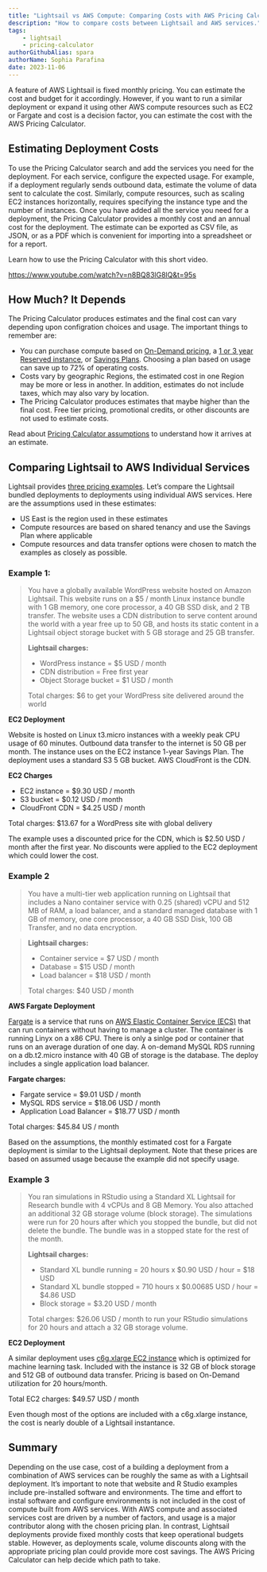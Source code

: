 ```yaml
---
title: "Lightsail vs AWS Compute: Comparing Costs with AWS Pricing Calculator"
description: "How to compare costs between Lightsail and AWS services."
tags:
    - lightsail
    - pricing-calculator
authorGithubAlias: spara
authorName: Sophia Parafina
date: 2023-11-06
---
```


A feature of AWS Lightsail is fixed monthly pricing. You can estimate the cost and budget for it accordingly. However, if you want to run a similar deployment or expand it using other AWS compute resources such as EC2 or Fargate and cost is a decision factor, you can estimate the cost with the AWS Pricing Calculator. 

## Estimating Deployment Costs

To use the Pricing Calculator search and add the services you need for the deployment. For each service, configure the expected usage. For example, if a deployment regularly sends outbound data, estimate the volume of data sent to calculate the cost. Similarly, compute resources, such as scaling EC2 instances horizontally, requires specifying the instance type and the number of instances. Once you have added all the service you need for a deployment, the Pricing Calculator provides a monthly cost and an annual cost for the deployment. The estimate can be exported as CSV file, as JSON, or as a PDF which is convenient for importing into a spreadsheet or for a report. 

Learn how to use the Pricing Calculator with this short video. 

https://www.youtube.com/watch?v=n8BQ83lG8lQ&t=95s

## How Much? It Depends

The Pricing Calculator produces estimates and the final cost can vary depending upon configration choices and usage. The important things to remember are:

- You can purchase compute based on [On-Demand pricing](https://aws.amazon.com/ec2/pricing/on-demand/), a [1 or 3 year Reserved instance](https://aws.amazon.com/ec2/pricing/reserved-instances/pricing/), or [Savings Plans](https://aws.amazon.com/savingsplans/). Choosing a plan based on usage can save up to 72% of operating costs.
-  Costs vary by geographic Regions, the estimated cost in one Region may be more or less in another. In addition, estimates do not include taxes, which may also vary by location.
- The Pricing Calculator produces estimates that maybe higher than the final cost. Free tier pricing, promotional credits, or other discounts are not used to estimate costs. 

Read about [Pricing Calculator assumptions](https://aws.amazon.com/calculator/calculator-assumptions/) to understand how it arrives at an estimate.

## Comparing Lightsail to AWS Individual Services

Lightsail provides [three pricing examples](https://aws.amazon.com/lightsail/pricing/). Let’s compare the Lightsail bundled deployments to deployments using individual AWS services. Here are the assumptions used in these estimates:

- US East is the region used in these estimates
- Compute resources are based on shared tenancy and use the Savings Plan where applicable
- Compute resources and data transfer options were chosen to match the examples as closely as possible.

### Example 1:

>You have a globally available WordPress website hosted on Amazon Lightsail. This website runs on a $5 / month Linux instance bundle with 1 GB memory, one core processor, a 40 GB SSD disk, and 2 TB transfer. The website uses a CDN distribution to serve content around the world with a year free up to 50 GB, and hosts its static content in a Lightsail object storage bucket with 5 GB storage and 25 GB transfer.
> 
> **Lightsail charges:**
> 
> - WordPress instance = $5 USD / month
> - CDN distribution = Free first year
> - Object Storage bucket = $1 USD / month
>
> Total charges: $6 to get your WordPress site delivered around the world

**EC2 Deployment**

Website is hosted on Linux t3.micro instances with a weekly peak CPU usage of 60 minutes. Outbound data transfer to the internet is 50 GB per month. The instance uses on the EC2 instance 1-year Savings Plan. The deployment uses a standard S3 5 GB bucket. AWS CloudFront is the CDN.

**EC2 Charges**

- EC2 instance = $9.30 USD / month
- S3 bucket = $0.12 USD / month
- CloudFront CDN = $4.25 USD / month
 
Total charges: $13.67 for a WordPress site with global delivery

The example uses a discounted price for the CDN, which is $2.50 USD / month after the first year. No discounts were applied to the EC2 deployment which could lower the cost.

### Example 2

> You have a multi-tier web application running on Lightsail that includes a Nano container service with 0.25 (shared) vCPU and 512 MB of RAM, a load balancer, and a standard managed database with 1 GB of memory, one core processor, a 40 GB SSD Disk, 100 GB Transfer, and no data encryption.

> **Lightsail charges:**
>
> - Container service = $7 USD / month
> - Database = $15 USD / month
> - Load balancer = $18 USD / month
>
> Total charges: $40 USD / month

**AWS Fargate Deployment**

[Fargate](https://docs.aws.amazon.com/AmazonECS/latest/userguide/what-is-fargate.html) is a service that runs on [AWS Elastic Container Service (ECS)](https://docs.aws.amazon.com/AmazonECS/latest/developerguide/Welcome.html) that can run containers without having to manage a cluster. The container is running Linyx on a x86 CPU. There is only a sinlge pod or container that runs on an average duration of one day. A  on-demand MySQL RDS running on a db.t2.micro instance with 40 GB of storage is the database. The deploy includes a single application load balancer.

**Fargate charges:**

- Fargate service = $9.01 USD / month
- MySQL RDS service = $18.06 USD / month
- Application Load Balancer = $18.77 USD / month

Total charges: $45.84 US / month

Based on the assumptions, the monthly estimated cost for a Fargate deployment is similar to the Lightsail deployment. Note that these prices are based on assumed usage because the example did not specify usage.

### Example 3

> You ran simulations in RStudio using a Standard XL Lightsail for Research bundle with 4 vCPUs and 8 GB Memory. You also attached an additional 32 GB storage volume (block storage). The simulations were run for 20 hours after which you stopped the bundle, but did not delete the bundle. The bundle was in a stopped state for the rest of the month.
>
> **Lightsail charges:**
>
> - Standard XL bundle running = 20 hours x $0.90 USD / hour = $18 USD
> - Standard XL bundle stopped = 710 hours x $0.00685 USD / hour = $4.86 USD
> - Block storage = $3.20 USD / month
>
> Total charges: $26.06 USD / month to run your RStudio simulations for 20 hours and attach a 32 GB storage volume.

**EC2 Deployment**

A similar deployment uses [c6g.xlarge EC2 instance](https://aws.amazon.com/ec2/instance-types/c6g/) which is optimized for machine learning task. Included with the instance is 32 GB of block storage and 512 GB of outbound data transfer. Pricing is based on On-Demand utilization for 20 hours/month.

Total EC2 charges: $49.57 USD / month

Even though most of the options are included with a c6g.xlarge instance, the cost is nearly double of a Lightsail instantance.

## Summary

Depending on the use case, cost of a building a deployment from a combination of AWS services can be roughly the same as with a Lightsail deployment. It’s important to note that website and R Studio examples include pre-installed software and environments. The time and effort to instal software and configure environments is not included in the cost of  compute built from AWS services. With AWS compute and associated services cost are driven by a number of factors, and usage is a major contributor along with the chosen pricing plan. In contrast, Lightsail deployments provide fixed monthly costs that keep operational budgets stable. However, as deployments scale, volume discounts along with the appropriate pricing plan could provide more cost savings. The AWS Pricing Calculator can help decide which path to take.